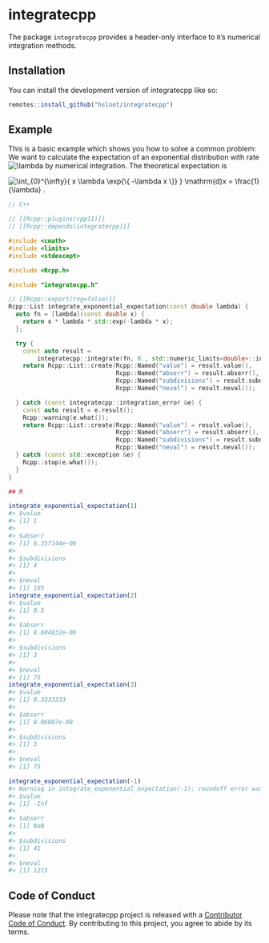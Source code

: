 
<!-- README.md is generated from README.Rmd. Please edit that file -->

# integratecpp

<!-- badges: start -->
<!-- badges: end -->

The package `integratecpp` provides a header-only interface to `R`’s
numerical integration methods.

## Installation

You can install the development version of integratecpp like so:

``` r
remotes::install_github("hsloot/integratecpp")
```

## Example

This is a basic example which shows you how to solve a common problem:
We want to calculate the expectation of an exponential distribution with
rate
![\\lambda](https://latex.codecogs.com/png.image?%5Cdpi%7B110%7D&space;%5Cbg_white&space;%5Clambda "\lambda")
by numerical integration. The theoretical expectation is

![
  \\int\_{0}^{\\infty}{ x \\lambda \\exp{\\{ -\\lambda x \\}} } \\mathrm{d}x
    = \\frac{1}{\\lambda} .
](https://latex.codecogs.com/png.image?%5Cdpi%7B110%7D&space;%5Cbg_white&space;%0A%20%20%5Cint_%7B0%7D%5E%7B%5Cinfty%7D%7B%20x%20%5Clambda%20%5Cexp%7B%5C%7B%20-%5Clambda%20x%20%5C%7D%7D%20%7D%20%5Cmathrm%7Bd%7Dx%0A%20%20%20%20%3D%20%5Cfrac%7B1%7D%7B%5Clambda%7D%20.%0A "
  \int_{0}^{\infty}{ x \lambda \exp{\{ -\lambda x \}} } \mathrm{d}x
    = \frac{1}{\lambda} .
")

``` cpp
// C++

// [[Rcpp::plugins(cpp11)]]
// [[Rcpp::depends(integratecpp)]]

#include <cmath>
#include <limits>
#include <stdexcept>

#include <Rcpp.h>

#include "integratecpp.h"

// [[Rcpp::export(rng=false)]]
Rcpp::List integrate_exponential_expectation(const double lambda) {
  auto fn = [lambda](const double x) {
    return x * lambda * std::exp(-lambda * x);
  };

  try {
    const auto result =
        integratecpp::integrate(fn, 0., std::numeric_limits<double>::infinity());
    return Rcpp::List::create(Rcpp::Named("value") = result.value(),
                              Rcpp::Named("abserr") = result.abserr(),
                              Rcpp::Named("subdivisions") = result.subdivisions(),
                              Rcpp::Named("neval") = result.neval());

  } catch (const integratecpp::integration_error &e) {
    const auto result = e.result();
    Rcpp::warning(e.what());
    return Rcpp::List::create(Rcpp::Named("value") = result.value(),
                              Rcpp::Named("abserr") = result.abserr(),
                              Rcpp::Named("subdivisions") = result.subdivisions(),
                              Rcpp::Named("neval") = result.neval());
  } catch (const std::exception &e) {
    Rcpp::stop(e.what());
  }
}
```

``` r
## R

integrate_exponential_expectation(1)
#> $value
#> [1] 1
#> 
#> $abserr
#> [1] 6.357144e-06
#> 
#> $subdivisions
#> [1] 4
#> 
#> $neval
#> [1] 105
integrate_exponential_expectation(2)
#> $value
#> [1] 0.5
#> 
#> $abserr
#> [1] 8.604832e-06
#> 
#> $subdivisions
#> [1] 3
#> 
#> $neval
#> [1] 75
integrate_exponential_expectation(3)
#> $value
#> [1] 0.3333333
#> 
#> $abserr
#> [1] 8.06807e-08
#> 
#> $subdivisions
#> [1] 3
#> 
#> $neval
#> [1] 75

integrate_exponential_expectation(-1)
#> Warning in integrate_exponential_expectation(-1): roundoff error was detected
#> $value
#> [1] -Inf
#> 
#> $abserr
#> [1] NaN
#> 
#> $subdivisions
#> [1] 41
#> 
#> $neval
#> [1] 1215
```

## Code of Conduct

Please note that the integratecpp project is released with a
[Contributor Code of
Conduct](https://contributor-covenant.org/version/2/0/CODE_OF_CONDUCT.html).
By contributing to this project, you agree to abide by its terms.
